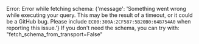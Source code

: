 Error: Error while fetching schema: {'message': 'Something went wrong while executing your query. This may be the result of a timeout, or it could be a GitHub bug. Please include `EC00:300A:2CF587:5B20B0:64B754A0` when reporting this issue.'}
If you don't need the schema, you can try with: "fetch_schema_from_transport=False"
